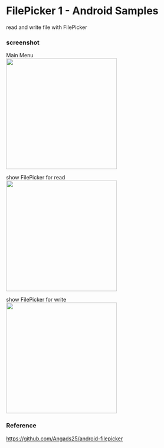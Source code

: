 FilePicker 1 - Android Samples
===============

read and write file with FilePicker <br/>

### screenshot <br/>
Main Menu <br/>
<image src="https://raw.githubusercontent.com/ohwada/Android_Samples/master/Filepicker1/screenshot/filepicker1_main.png" width="300" /><br/>

show FilePicker for read <br/>
<image src="https://raw.githubusercontent.com/ohwada/Android_Samples/master/Filepicker1/screenshot/filepicker1_picker_read.png" width="300" /><br/>

show FilePicker for write <br/>
<image src="https://raw.githubusercontent.com/ohwada/Android_Samples/master/Filepicker1/screenshot/filepicker1_picker_write.png" width="300" /><br/>

### Reference <br/>
https://github.com/Angads25/android-filepicker
